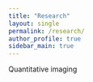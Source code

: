```yaml
---
title: "Research"
layout: single
permalink: /research/
author_profile: true
sidebar_main: true
---
```

Quantitative imaging
